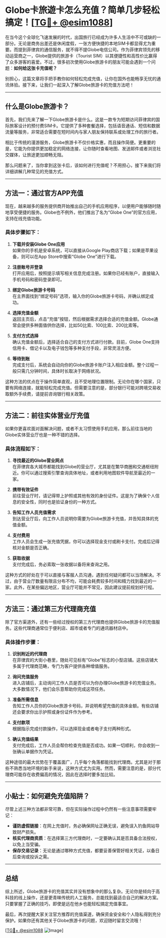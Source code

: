 # Globe卡旅遊卡怎么充值？简单几步轻松搞定！[[TG💪+ @esim1088](https://t.me/s/esim1088)]

在当今这个全球化飞速发展的时代，出国旅行已经成为许多人生活中不可或缺的一部分。无论是商务出差还是休闲度假，一张方便快捷的本地SIM卡都显得尤为重要。而提到菲律宾的通信服务，就不得不提Globe电信公司。作为菲律宾领先的移动运营商之一，Globe提供的旅游卡（Tourist SIM）以其便捷性和高性价比赢得了众多游客的喜爱。不过，很多初次使用Globe旅游卡的朋友可能会遇到一个问题：**如何给这张卡充值呢？**

别担心，这篇文章将手把手教你如何轻松完成充值，让你在国外也能畅享无忧的通讯体验。接下来，让我们一起深入了解Globe旅游卡的充值方法吧！

---

## 什么是Globe旅游卡？

首先，我们先来了解一下Globe旅游卡是什么。这是一款专为短期访问菲律宾的国际旅客设计的预付费SIM卡。它提供了多种套餐选择，包括语音通话、短信和数据流量等服务，非常适合需要在短时间内与家人朋友保持联系或处理工作的旅行者。

相比于传统的漫游服务，Globe旅游卡不仅价格实惠，而且操作简便。更重要的是，它能为你提供更加稳定的网络连接，让你随时查看地图、发送邮件或者浏览社交媒体，让旅途更加顺畅无阻。

那么问题来了，当你拿到这张卡后，该如何进行充值呢？不用担心，接下来我们将详细讲解几种常见的充值方式。

---

## 方法一：通过官方APP充值

现在，越来越多的服务提供商开始推出自己的手机应用程序，以便用户能够随时随地享受便捷的服务。Globe也不例外，他们推出了名为“Globe One”的官方应用，支持在线充值功能。

### 具体步骤如下：

1. **下载并安装Globe One应用**  
   如果你的手机是安卓系统，可以直接从Google Play商店下载；如果是苹果设备，则可以在App Store中搜索“Globe One”进行下载。

2. **注册账号并登录**  
   打开应用后，按照提示填写相关信息完成注册。如果你已经有账户，直接输入手机号码和密码登录即可。

3. **绑定Globe旅游卡号码**  
   在主界面找到“绑定号码”选项，输入你的Globe旅游卡号码，并确认绑定成功。

4. **选择充值金额**  
   返回主页后，点击“充值”按钮，然后根据需求选择合适的充值金额。Globe通常会提供多种面值供你选择，比如50比索、100比索、200比索等。

5. **支付方式选择**  
   确认充值金额后，选择适合自己的支付方式进行付款。目前，Globe One支持信用卡、借记卡以及电子钱包等多种支付手段，非常灵活方便。

6. **等待到账**  
   完成支付后，系统会自动向你的Globe旅游卡账户注入相应金额。整个过程一般只需几分钟时间，具体时长取决于网络状况。

这种方法的优点在于操作简单直观，且不受地理位置限制。无论你在哪个国家，只要有网络连接，就能轻松完成充值。但需要注意的是，部分银行可能对跨境交易收取额外手续费，请提前咨询银行相关政策。

---

## 方法二：前往实体营业厅充值

如果你更喜欢面对面解决问题，或者不太习惯使用手机应用，那么前往当地的Globe实体营业厅也是一种不错的选择。

### 具体流程如下：

1. **寻找最近的Globe营业网点**  
   在菲律宾各大城市都能找到Globe的营业厅，尤其是在繁华商圈和交通枢纽附近。你可以通过搜索引擎查询具体地址，或者利用地图软件导航至最近的一家。

2. **携带有效证件**  
   前往营业厅时，请记得带上护照或其他有效的身份证件。这是为了确保个人信息的安全性，同时也是验证身份的一种方式。

3. **告知工作人员充值需求**  
   到达营业厅后，向工作人员说明你需要为Globe旅游卡充值，并告知具体的充值金额。

4. **支付费用**  
   工作人员会生成一张充值凭据，你可以选择现金支付或刷卡支付。完成后记得核对金额是否正确。

5. **获取收据**  
   支付完成后，务必索取一张收据以备将来查询之用。

这种方式的好处在于可以直接与客服人员沟通，遇到任何疑问都可以当场解决。不过，由于营业厅数量有限且分布不均，可能会耗费较多时间和精力找到最近的一家。此外，在某些偏远地区，营业厅可能并不常见，因此建议提前规划好行程。

---

## 方法三：通过第三方代理商充值

除了官方渠道外，还有一些经过授权的第三方代理商也提供Globe旅游卡的充值服务。这些代理商通常位于便利店、超市或者专门的通讯器材店中。

### 具体操作步骤：

1. **识别附近的代理商**  
   在菲律宾的大街小巷里，随处可见标有“Globe”标志的小型店铺。这些店铺大多属于代理商范畴，专门为客户提供各种增值服务。

2. **询问充值服务**  
   进入店铺后，主动询问工作人员是否可以为你办理Globe旅游卡的充值业务。大多数情况下，他们会乐意帮助你完成这项任务。

3. **准备所需信息**  
   告知工作人员你的Globe旅游卡号码，并说明希望充值的具体金额。有些店铺还会要求你出示护照或身份证件作为参考。

4. **支付款项**  
   根据指示完成付款操作，可以选择现金或者电子支付两种形式。

5. **确认充值结果**  
   支付完成后，工作人员会帮你检查充值是否成功。如果一切顺利，你会收到一张确认单据作为凭证。

这种途径的最大优势在于覆盖面广，几乎每个角落都能找到代理商。尤其是对于那些不熟悉当地环境的新手来说，这种方式尤为实用。然而，需要注意的是，部分代理商可能存在收费偏高的情况，因此在选择时要多加比较。

---

## 小贴士：如何避免充值陷阱？

尽管上述三种方法都非常可靠，但在实际操作过程中仍然有一些注意事项需要牢记：

- **谨防虚假链接**：在网上充值时，务必确保网址正确无误，避免误入钓鱼网站导致财产损失。
- **核实代理商资质**：在选择第三方代理商时，一定要确认其是否具备合法授权，以免上当受骗。
- **保存交易记录**：无论是通过哪种方式充值，都要妥善保管好相关凭证，以备日后查询或投诉之需。

---

## 总结

综上所述，Globe旅游卡的充值其实并没有想象中的那么复杂。无论你是倾向于高科技的线上操作，还是更青睐传统的人工服务，总能找到最适合自己的解决方案。只要掌握了正确的技巧，即使是远在他乡也能轻松搞定充值事宜。

最后，再次提醒大家关注官方推荐的充值渠道，确保资金安全和个人隐私得到充分保护。如果你还有其他关于Globe旅游卡的问题，欢迎随时留言交流哦！

[[TG💪+ @esim1088](https://t.me/s/esim1088) ![Image](https://i.postimg.cc/4NQfJmqS/Snipaste-2025-05-13-00-14-12.png)]